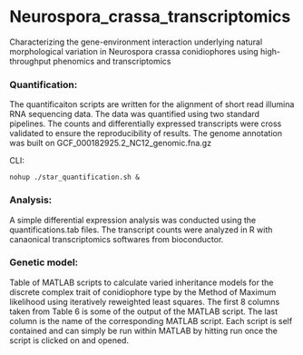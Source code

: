 # Neurospora_crassa_transcriptomics
Characterizing the gene-environment interaction underlying natural morphological variation in Neurospora crassa conidiophores using high-throughput phenomics and transcriptomics

### Quantification:
The quantificaiton scripts are written for the alignment of short read illumina RNA sequencing data. The data was quantified using two standard pipelines. The counts and differentially expressed transcripts were cross validated to ensure the reproducibility of results. The genome annotation was built on GCF_000182925.2_NC12_genomic.fna.gz 

CLI:
```
nohup ./star_quantification.sh &
```


### Analysis:
A simple differential expression analysis was conducted using the quantifications.tab files. The transcript counts were analyzed in R with canaonical transcriptomics softwares from bioconductor. 

### Genetic model: 
Table of MATLAB scripts to calculate varied inheritance models for the discrete complex trait of conidiophore type by the Method of Maximum likelihood using iteratively reweighted least squares.  The first 8 columns taken from Table 6 is some of the output of the MATLAB script.  The last column is the name of the corresponding MATLAB script.  Each script is self contained and can simply be run within MATLAB by hitting run once the script is clicked on and opened.



